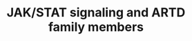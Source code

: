 ---
annotations:
- id: DOID:219
  parent: disease of cellular proliferation
  type: Disease Ontology
  value: colon cancer
- id: CL:2000074
  parent: native cell
  type: Cell Type Ontology
  value: splenocyte
- id: PW:0000209
  parent: signaling pathway
  type: Pathway Ontology
  value: Jak-Stat signaling pathway
- id: DOID:1324
  parent: disease of cellular proliferation
  type: Disease Ontology
  value: lung cancer
- id: DOID:2394
  parent: disease of cellular proliferation
  type: Disease Ontology
  value: ovarian cancer
- id: DOID:0050745
  parent: disease of cellular proliferation
  type: Disease Ontology
  value: diffuse large B-cell lymphoma
- id: CL:0000235
  parent: native cell
  type: Cell Type Ontology
  value: macrophage
authors:
- Eweitz
citedin: ''
communities: []
description: Both PARP9 (ARTD9) and PARP14 are highly expressed and undergo increased
  ADP-ribosylation in IFNγ-stimulated THP-1 cells. Notably, PARP9 and PARP14 have
  opposing roles in macrophages, with PARP9 promoting anti-inflammatory effects and
  PARP14 enhancing proinflammatory responses, thus regulating macrophage activation.
  Additionally, the expression of PARP9 is controlled by the IFNγ-JAK2/STAT1-IRF1
  signaling pathway, which is essential for the survival of cancer cells in diffuse
  large B-cell lymphoma (DLBCL) with an active host inflammatory response.  *Positive
  regulation* In macrophages, the phosphorylation of STAT6 induced by IL-4 and the
  subsequent activation of anti-inflammatory genes depend on the activation of PARP14,
  which likely involves PARP14-mediated ADP-ribosylation of STAT6. The role of PARP14
  in the ADP-ribosylation of STAT6 for gene activation presents a potential therapeutic
  target to mitigate the progression of allergic airway diseases.  PARP1 positively
  influences STAT6-dependent transcriptional activation. Reduced PARP1 levels lead
  to decreased STAT6 protein stability, resulting in lowered IL-5 expression in murine
  splenocytes. Moreover, excessive activation of PARP1, causing NAD+ depletion, is
  believed to contribute to the development of various cardiovascular diseases, such
  as atherosclerosis and cardiac hypertrophy.  In a phenylephrine-induced cardiac
  hypertrophy model, PARP1 and its enzymatic activity help retain phosphorylated STAT3
  in the nucleus, extending its transcriptional activity independent of JAK2, which
  contributes to the hypertrophy phenotype.  PARP9, in association with its binding
  partner DTX3L, is involved in STAT1-mediated interferon signaling. The PARP9/DTX3L
  complex is a key factor regulating STAT1 transcriptional activity and enhances the
  host defense response following viral infection. In DLBCL, PARP9 stimulates the
  phosphorylation of both STAT1 isoforms, particularly promoting the nuclear accumulation
  of the transcriptionally repressive STAT1β isoform. PARP9, together with STAT1β,
  inhibits the expression of the tumor suppressor IRF1, while enhancing the expression
  of proto-oncogenes such as IRF2 and BCL6. In this context, PARP9 suppresses the
  anti-proliferative and pro-apoptotic IFNγ-STAT1-IRF1-p53 pathway, thereby promoting
  cell proliferation and survival in DLBCL.  *Negative regulation*  Viral infection
  triggers the expression of PARP11 (ARTD11), which mono-ADP-ribosylates the E3 ubiquitin
  ligase β-TrCP. This modification leads to the ubiquitination and degradation of
  IFNAR1, ultimately suppressing the IFN antiviral signaling pathway.  In response
  to influenza A viral infection, PARP1 transiently co-localizes with HA in the cytoplasm,
  mediating the degradation of IFNAR1 in an ADP-ribosylation-dependent manner.  In
  ovarian, lung, and colon cancer cell lines, PARP1 downregulates PD-L1 expression
  by ADP-ribosylating STAT3, which decreases its phosphorylation. This contrasts with
  the positive regulation of STAT3 described earlier, highlighting the context-dependent
  regulation of STAT3 by PARP1.
last-edited: 2025-03-29
ndex: null
organisms:
- Homo sapiens
redirect_from:
- /index.php/Pathway:WP5528
- /instance/WP5528
- /instance/WP5528_r138293
revision: r138293
schema-jsonld:
- '@context': https://schema.org/
  '@id': https://wikipathways.github.io/pathways/WP5528.html
  '@type': Dataset
  creator:
    '@type': Organization
    name: WikiPathways
  description: Both PARP9 (ARTD9) and PARP14 are highly expressed and undergo increased
    ADP-ribosylation in IFNγ-stimulated THP-1 cells. Notably, PARP9 and PARP14 have
    opposing roles in macrophages, with PARP9 promoting anti-inflammatory effects
    and PARP14 enhancing proinflammatory responses, thus regulating macrophage activation.
    Additionally, the expression of PARP9 is controlled by the IFNγ-JAK2/STAT1-IRF1
    signaling pathway, which is essential for the survival of cancer cells in diffuse
    large B-cell lymphoma (DLBCL) with an active host inflammatory response.  *Positive
    regulation* In macrophages, the phosphorylation of STAT6 induced by IL-4 and the
    subsequent activation of anti-inflammatory genes depend on the activation of PARP14,
    which likely involves PARP14-mediated ADP-ribosylation of STAT6. The role of PARP14
    in the ADP-ribosylation of STAT6 for gene activation presents a potential therapeutic
    target to mitigate the progression of allergic airway diseases.  PARP1 positively
    influences STAT6-dependent transcriptional activation. Reduced PARP1 levels lead
    to decreased STAT6 protein stability, resulting in lowered IL-5 expression in
    murine splenocytes. Moreover, excessive activation of PARP1, causing NAD+ depletion,
    is believed to contribute to the development of various cardiovascular diseases,
    such as atherosclerosis and cardiac hypertrophy.  In a phenylephrine-induced cardiac
    hypertrophy model, PARP1 and its enzymatic activity help retain phosphorylated
    STAT3 in the nucleus, extending its transcriptional activity independent of JAK2,
    which contributes to the hypertrophy phenotype.  PARP9, in association with its
    binding partner DTX3L, is involved in STAT1-mediated interferon signaling. The
    PARP9/DTX3L complex is a key factor regulating STAT1 transcriptional activity
    and enhances the host defense response following viral infection. In DLBCL, PARP9
    stimulates the phosphorylation of both STAT1 isoforms, particularly promoting
    the nuclear accumulation of the transcriptionally repressive STAT1β isoform. PARP9,
    together with STAT1β, inhibits the expression of the tumor suppressor IRF1, while
    enhancing the expression of proto-oncogenes such as IRF2 and BCL6. In this context,
    PARP9 suppresses the anti-proliferative and pro-apoptotic IFNγ-STAT1-IRF1-p53
    pathway, thereby promoting cell proliferation and survival in DLBCL.  *Negative
    regulation*  Viral infection triggers the expression of PARP11 (ARTD11), which
    mono-ADP-ribosylates the E3 ubiquitin ligase β-TrCP. This modification leads to
    the ubiquitination and degradation of IFNAR1, ultimately suppressing the IFN antiviral
    signaling pathway.  In response to influenza A viral infection, PARP1 transiently
    co-localizes with HA in the cytoplasm, mediating the degradation of IFNAR1 in
    an ADP-ribosylation-dependent manner.  In ovarian, lung, and colon cancer cell
    lines, PARP1 downregulates PD-L1 expression by ADP-ribosylating STAT3, which decreases
    its phosphorylation. This contrasts with the positive regulation of STAT3 described
    earlier, highlighting the context-dependent regulation of STAT3 by PARP1.
  keywords:
  - BTRC
  - CUL1
  - DTX3L
  - HDAC2
  - HDAC3
  - Hemagglutinin
  - PARP1
  - PARP11
  - PARP14
  - PARP9
  - RBX1
  - SKP1
  - STAT1
  - STAT3
  - STAT6
  license: CC0
  name: JAK/STAT signaling and ARTD family members
seo: CreativeWork
title: JAK/STAT signaling and ARTD family members
wpid: WP5528
---